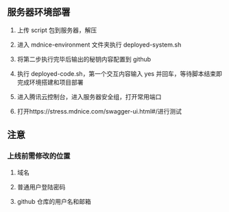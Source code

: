 ## 服务器环境部署

1. 上传 script 包到服务器，解压

2. 进入 mdnice-environment 文件夹执行 deployed-system.sh

3. 将第二步执行完毕后输出的秘钥内容配置到 github

4. 执行 deployed-code.sh，第一个交互内容输入 yes 并回车，等待脚本结束即完成环境搭建和项目部署

5. 进入腾讯云控制台，进入服务器安全组，打开常用端口

6. 打开https://stress.mdnice.com/swagger-ui.html#/进行测试

## 注意

### 上线前需修改的位置

1. 域名

2. 普通用户登陆密码

3. github 仓库的用户名和邮箱
